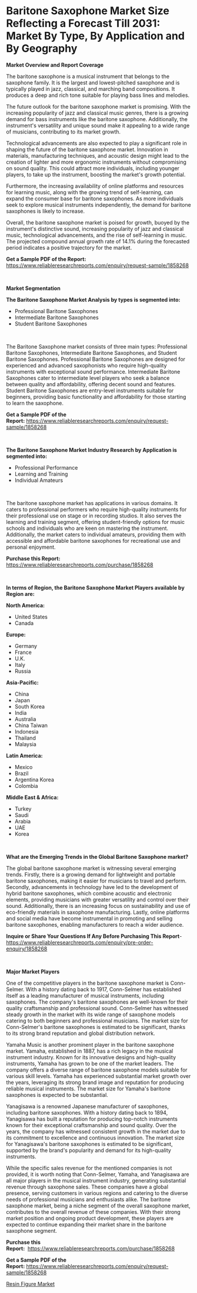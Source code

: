 <p><h1>Baritone Saxophone Market Size Reflecting a Forecast Till 2031: Market By Type, By Application and By Geography</h1></p><p><strong>Market Overview and Report Coverage</strong></p>
<p><p>The baritone saxophone is a musical instrument that belongs to the saxophone family. It is the largest and lowest-pitched saxophone and is typically played in jazz, classical, and marching band compositions. It produces a deep and rich tone suitable for playing bass lines and melodies.</p><p>The future outlook for the baritone saxophone market is promising. With the increasing popularity of jazz and classical music genres, there is a growing demand for bass instruments like the baritone saxophone. Additionally, the instrument's versatility and unique sound make it appealing to a wide range of musicians, contributing to its market growth.</p><p>Technological advancements are also expected to play a significant role in shaping the future of the baritone saxophone market. Innovation in materials, manufacturing techniques, and acoustic design might lead to the creation of lighter and more ergonomic instruments without compromising on sound quality. This could attract more individuals, including younger players, to take up the instrument, boosting the market's growth potential.</p><p>Furthermore, the increasing availability of online platforms and resources for learning music, along with the growing trend of self-learning, can expand the consumer base for baritone saxophones. As more individuals seek to explore musical instruments independently, the demand for baritone saxophones is likely to increase.</p><p>Overall, the baritone saxophone market is poised for growth, buoyed by the instrument's distinctive sound, increasing popularity of jazz and classical music, technological advancements, and the rise of self-learning in music. The projected compound annual growth rate of 14.1% during the forecasted period indicates a positive trajectory for the market.</p></p>
<p><strong>Get a Sample PDF of the Report:</strong> <a href="https://www.reliableresearchreports.com/enquiry/request-sample/1858268">https://www.reliableresearchreports.com/enquiry/request-sample/1858268</a></p>
<p>&nbsp;</p>
<p><strong>Market Segmentation</strong></p>
<p><strong>The Baritone Saxophone Market Analysis by types is segmented into:</strong></p>
<p><ul><li>Professional Baritone Saxophones</li><li>Intermediate Baritone Saxophones</li><li>Student Baritone Saxophones</li></ul></p>
<p>&nbsp;</p>
<p><p>The Baritone Saxophone market consists of three main types: Professional Baritone Saxophones, Intermediate Baritone Saxophones, and Student Baritone Saxophones. Professional Baritone Saxophones are designed for experienced and advanced saxophonists who require high-quality instruments with exceptional sound performance. Intermediate Baritone Saxophones cater to intermediate level players who seek a balance between quality and affordability, offering decent sound and features. Student Baritone Saxophones are entry-level instruments suitable for beginners, providing basic functionality and affordability for those starting to learn the saxophone.</p></p>
<p><strong>Get a Sample PDF of the Report:</strong>&nbsp;<a href="https://www.reliableresearchreports.com/enquiry/request-sample/1858268">https://www.reliableresearchreports.com/enquiry/request-sample/1858268</a></p>
<p>&nbsp;</p>
<p><strong>The Baritone Saxophone Market Industry Research by Application is segmented into:</strong></p>
<p><ul><li>Professional Performance</li><li>Learning and Training</li><li>Individual Amateurs</li></ul></p>
<p>&nbsp;</p>
<p><p>The baritone saxophone market has applications in various domains. It caters to professional performers who require high-quality instruments for their professional use on stage or in recording studios. It also serves the learning and training segment, offering student-friendly options for music schools and individuals who are keen on mastering the instrument. Additionally, the market caters to individual amateurs, providing them with accessible and affordable baritone saxophones for recreational use and personal enjoyment.</p></p>
<p><strong>Purchase this Report:</strong>&nbsp; <a href="https://www.reliableresearchreports.com/purchase/1858268">https://www.reliableresearchreports.com/purchase/1858268</a></p>
<p>&nbsp;</p>
<p><strong>In terms of Region, the Baritone Saxophone Market Players available by Region are:</strong></p>
<p>
    <p> <strong> North America: </strong>
        <ul>
            <li>United States</li>
            <li>Canada</li>
        </ul>
        </p> 
    <p> <strong> Europe: </strong>
        <ul>
            <li>Germany</li>
            <li>France</li>
            <li>U.K.</li>
            <li>Italy</li>
            <li>Russia</li>
        </ul>
        </p> 
    <p> <strong> Asia-Pacific: </strong>
        <ul>
            <li>China</li>
            <li>Japan</li>
            <li>South Korea</li>
            <li>India</li>
            <li>Australia</li>
            <li>China Taiwan</li>
            <li>Indonesia</li>
            <li>Thailand</li>
            <li>Malaysia</li>
        </ul>
        </p> 
    <p> <strong> Latin America: </strong>
        <ul>
            <li>Mexico</li>
            <li>Brazil</li>
            <li>Argentina Korea</li>
            <li>Colombia</li>
        </ul>
        </p> 
    <p> <strong> Middle East & Africa: </strong>
        <ul>
            <li>Turkey</li>
            <li>Saudi</li>
            <li>Arabia</li>
            <li>UAE</li>
            <li>Korea</li>
        </ul>
    </p>
    </p>
<p>&nbsp;</p>
<p><strong>What are the Emerging Trends in the Global Baritone Saxophone market?</strong></p>
<p><p>The global baritone saxophone market is witnessing several emerging trends. Firstly, there is a growing demand for lightweight and portable baritone saxophones, making it easier for musicians to travel and perform. Secondly, advancements in technology have led to the development of hybrid baritone saxophones, which combine acoustic and electronic elements, providing musicians with greater versatility and control over their sound. Additionally, there is an increasing focus on sustainability and use of eco-friendly materials in saxophone manufacturing. Lastly, online platforms and social media have become instrumental in promoting and selling baritone saxophones, enabling manufacturers to reach a wider audience.</p></p>
<p><strong>Inquire or Share Your Questions If Any Before Purchasing This Report</strong>- <a href="https://www.reliableresearchreports.com/enquiry/pre-order-enquiry/1858268">https://www.reliableresearchreports.com/enquiry/pre-order-enquiry/1858268</a></p>
<p>&nbsp;</p>
<p><strong>Major Market Players</strong></p>
<p><p>One of the competitive players in the baritone saxophone market is Conn-Selmer. With a history dating back to 1917, Conn-Selmer has established itself as a leading manufacturer of musical instruments, including saxophones. The company's baritone saxophones are well-known for their quality craftsmanship and professional sound. Conn-Selmer has witnessed steady growth in the market with its wide range of saxophone models catering to both beginners and professional musicians. The market size for Conn-Selmer's baritone saxophones is estimated to be significant, thanks to its strong brand reputation and global distribution network.</p><p>Yamaha Music is another prominent player in the baritone saxophone market. Yamaha, established in 1887, has a rich legacy in the musical instrument industry. Known for its innovative designs and high-quality instruments, Yamaha has grown to be one of the market leaders. The company offers a diverse range of baritone saxophone models suitable for various skill levels. Yamaha has experienced substantial market growth over the years, leveraging its strong brand image and reputation for producing reliable musical instruments. The market size for Yamaha's baritone saxophones is expected to be substantial.</p><p>Yanagisawa is a renowned Japanese manufacturer of saxophones, including baritone saxophones. With a history dating back to 1894, Yanagisawa has built a reputation for producing top-notch instruments known for their exceptional craftsmanship and sound quality. Over the years, the company has witnessed consistent growth in the market due to its commitment to excellence and continuous innovation. The market size for Yanagisawa's baritone saxophones is estimated to be significant, supported by the brand's popularity and demand for its high-quality instruments.</p><p>While the specific sales revenue for the mentioned companies is not provided, it is worth noting that Conn-Selmer, Yamaha, and Yanagisawa are all major players in the musical instrument industry, generating substantial revenue through saxophone sales. These companies have a global presence, serving customers in various regions and catering to the diverse needs of professional musicians and enthusiasts alike. The baritone saxophone market, being a niche segment of the overall saxophone market, contributes to the overall revenue of these companies. With their strong market position and ongoing product development, these players are expected to continue expanding their market share in the baritone saxophone segment.</p></p>
<p><strong>Purchase this Report:</strong>&nbsp;&nbsp;<a href="https://www.reliableresearchreports.com/purchase/1858268">https://www.reliableresearchreports.com/purchase/1858268</a></p>
<p></p>
<p><strong>Get a Sample PDF of the Report:</strong>&nbsp;<a href="https://www.reliableresearchreports.com/enquiry/request-sample/1858268">https://www.reliableresearchreports.com/enquiry/request-sample/1858268</a></p>
<p><p><a href="https://github.com/CliffMedina6/Market-Research-Report-List-2/blob/main/resin-figure-market.md">Resin Figure Market</a></p></p>